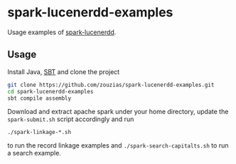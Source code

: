 # spark-lucenerdd-examples

Usage examples of [spark-lucenerdd](https://github.com/zouzias/spark-lucenerdd).

## Usage

Install Java, [SBT](http://www.scala-sbt.org) and clone the project

```bash
git clone https://github.com/zouzias/spark-lucenerdd-examples.git
cd spark-lucenerdd-examples
sbt compile assembly
```

Download and extract apache spark under your home directory, update the `spark-submit.sh` script accordingly and run

```
./spark-linkage-*.sh
```

to run the record linkage examples and `./spark-search-capitalts.sh` to run a search example.
